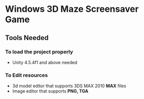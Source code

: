 # Windows 3D Maze Screensaver Game

## Tools Needed
### To load the project properly
- Unity 4.5.4f1 and above needed
### To Edit resources
- 3d model editor that supports 3DS MAX 2010 **MAX** files
- Image editor that supports **PNG, TGA**
